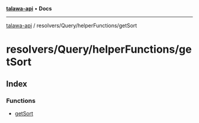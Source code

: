 [**talawa-api**](../../../../README.md) • **Docs**

***

[talawa-api](../../../../modules.md) / resolvers/Query/helperFunctions/getSort

# resolvers/Query/helperFunctions/getSort

## Index

### Functions

- [getSort](functions/getSort.md)
